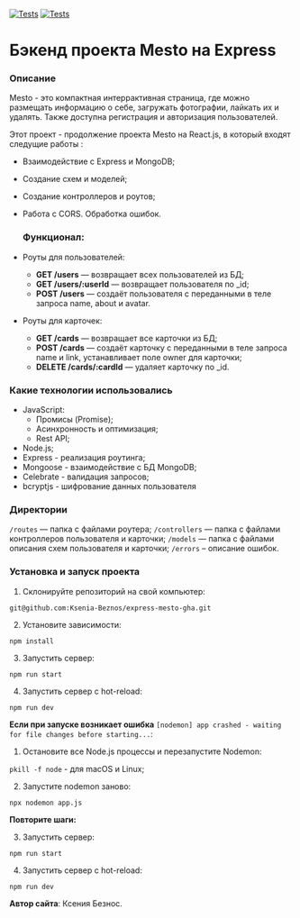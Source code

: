 [![Tests](../../actions/workflows/tests-13-sprint.yml/badge.svg)](../../actions/workflows/tests-13-sprint.yml) [![Tests](../../actions/workflows/tests-14-sprint.yml/badge.svg)](../../actions/workflows/tests-14-sprint.yml)

# Бэкенд проекта Mesto на Express

### Описание
Mesto - это компактная интеррактивная страница, где можно размещать информацию о себе, загружать фотографии, лайкать их и удалять. Также доступна регистрация и авторизация пользователей.

Этот проект - продолжение проекта Mesto на React.js, в который входят следущие работы :
* Взаимодействие с Express и MongoDB;
* Создание схем и моделей;
* Создание контроллеров и роутов;
* Работа с CORS. Обработка ошибок.
  
  ### Функционал:
* Роуты для пользователей:
    - **GET /users** — возвращает всех пользователей из БД;
    - **GET /users/:userId** — возвращает пользователя по _id;
    - **POST /users** — создаёт пользователя с переданными в теле запроса name, about и avatar.
* Роуты для карточек:
    - **GET /cards** — возвращает все карточки из БД; 
    - **POST /cards** — создаёт карточку с переданными в теле запроса name и link, устанавливает поле owner для карточки;
    - **DELETE /cards/:cardId** — удаляет карточку по _id.

### **Какие технологии использовались**
* JavaScript:
    - Промисы (Promise);
    - Асинхронность и оптимизация;
    - Rest API;
* Node.js;
* Express - реализация роутинга;
* Mongoose - взаимодействие с БД MongoDB;
* Celebrate - валидация запросов;
* bcryptjs - шифрование данных пользователя

### **Директории**
`/routes` — папка с файлами роутера;
`/controllers` — папка с файлами контроллеров пользователя и карточки;
`/models` — папка с файлами описания схем пользователя и карточки;
`/errors` – описание ошибок.

### **Установка и запуск проекта**

1. Склонируйте репозиторий на свой компьютер:

`git@github.com:Ksenia-Beznos/express-mesto-gha.git`

2. Установите зависимости:

`npm install`

3. Запустить сервер:

`npm run start`

4. Запустить сервер с hot-reload:

`npm run dev`

**Если при запуске возникает ошибка**
`[nodemon] app crashed - waiting for file changes before starting...`:

1. Остановите все Node.js процессы и перезапустите Nodemon: 

`pkill -f node`  - для macOS и Linux;

2. Запустите nodemon заново:

`npx nodemon app.js`


**Повторите шаги:**

3. Запустить сервер:

`npm run start`

4. Запустить сервер с hot-reload:

`npm run dev`


**Автор сайта**: Ксения Безнос.
